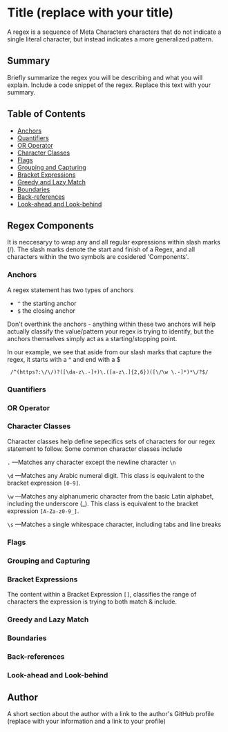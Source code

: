 # Title (replace with your title)

A regex is a sequence of Meta Characters
characters that do not indicate a single literal character, but instead indicates a more generalized pattern.

## Summary

Briefly summarize the regex you will be describing and what you will explain. Include a code snippet of the regex. Replace this text with your summary.

## Table of Contents

- [Anchors](#anchors)
- [Quantifiers](#quantifiers)
- [OR Operator](#or-operator)
- [Character Classes](#character-classes)
- [Flags](#flags)
- [Grouping and Capturing](#grouping-and-capturing)
- [Bracket Expressions](#bracket-expressions)
- [Greedy and Lazy Match](#greedy-and-lazy-match)
- [Boundaries](#boundaries)
- [Back-references](#back-references)
- [Look-ahead and Look-behind](#look-ahead-and-look-behind)

## Regex Components
It is neccesaryy to wrap any and all regular expressions within slash marks (/). The slash marks denote the start and finish of a Regex, and all characters within the two symbols are cosidered 'Components'.

### Anchors
A regex statement has two types of anchors <br>

- ```^``` the starting anchor <br> 
- ``` $ ``` the closing anchor <br>

Don't overthink the anchors - anything within these two anchors will help actually classify the value/pattern your regex is trying to identify, but the anchors themselves simply act as a starting/stopping point.

In our example, we see that aside from our slash marks that capture the regex, it starts with a ^ and end with a $
```
 /^(https?:\/\/)?([\da-z\.-]+)\.([a-z\.]{2,6})([\/\w \.-]*)*\/?$/ 
 ```


### Quantifiers


### OR Operator

### Character Classes
Character classes help define sepecifics sets of characters for our regex statement to follow. Some common character classes include

```.``` —Matches any character except the newline character ```\n```

```\d``` —Matches any Arabic numeral digit. This class is equivalent to the bracket expression ```[0-9]```.

```\w``` —Matches any alphanumeric character from the basic Latin alphabet, including the underscore (_). This class is equivalent to the bracket expression ```[A-Za-z0-9_]```.


```\s``` —Matches a single whitespace character, including tabs and line breaks



### Flags

### Grouping and Capturing

### Bracket Expressions
The content within a Bracket Expression ```[]```, classifies the range of characters the expression is trying to both match & include. 

### Greedy and Lazy Match

### Boundaries

### Back-references

### Look-ahead and Look-behind

## Author

A short section about the author with a link to the author's GitHub profile (replace with your information and a link to your profile)
